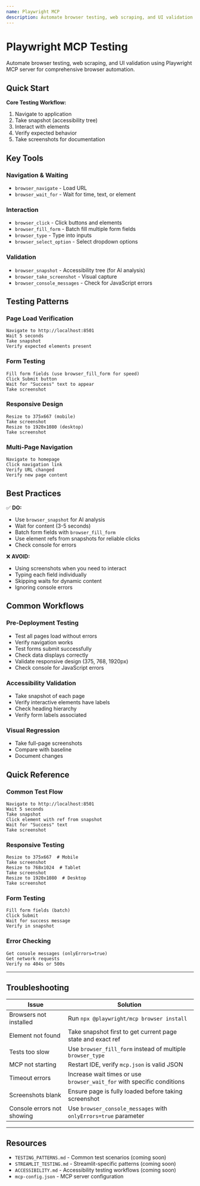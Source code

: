 ```yaml
---
name: Playwright MCP
description: Automate browser testing, web scraping, and UI validation using Playwright MCP. Use this skill when you need to test Streamlit apps, validate web interfaces, test responsive design, check accessibility, or automate browser interactions through MCP tools.
---
```


# Playwright MCP Testing

Automate browser testing, web scraping, and UI validation using Playwright MCP server for comprehensive browser automation.

## Quick Start

**Core Testing Workflow:**

1. Navigate to application
2. Take snapshot (accessibility tree)
3. Interact with elements
4. Verify expected behavior
5. Take screenshots for documentation

## Key Tools

### Navigation & Waiting
- `browser_navigate` - Load URL
- `browser_wait_for` - Wait for time, text, or element

### Interaction
- `browser_click` - Click buttons and elements
- `browser_fill_form` - Batch fill multiple form fields
- `browser_type` - Type into inputs
- `browser_select_option` - Select dropdown options

### Validation
- `browser_snapshot` - Accessibility tree (for AI analysis)
- `browser_take_screenshot` - Visual capture
- `browser_console_messages` - Check for JavaScript errors

## Testing Patterns

### Page Load Verification
```
Navigate to http://localhost:8501
Wait 5 seconds
Take snapshot
Verify expected elements present
```

### Form Testing
```
Fill form fields (use browser_fill_form for speed)
Click Submit button
Wait for "Success" text to appear
Take screenshot
```

### Responsive Design
```
Resize to 375x667 (mobile)
Take screenshot
Resize to 1920x1080 (desktop)
Take screenshot
```

### Multi-Page Navigation
```
Navigate to homepage
Click navigation link
Verify URL changed
Verify new page content
```

## Best Practices

✅ **DO:**
- Use `browser_snapshot` for AI analysis
- Wait for content (3-5 seconds)
- Batch form fields with `browser_fill_form`
- Use element refs from snapshots for reliable clicks
- Check console for errors

❌ **AVOID:**
- Using screenshots when you need to interact
- Typing each field individually
- Skipping waits for dynamic content
- Ignoring console errors

## Common Workflows

### Pre-Deployment Testing
- Test all pages load without errors
- Verify navigation works
- Test forms submit successfully
- Check data displays correctly
- Validate responsive design (375, 768, 1920px)
- Check console for JavaScript errors

### Accessibility Validation
- Take snapshot of each page
- Verify interactive elements have labels
- Check heading hierarchy
- Verify form labels associated

### Visual Regression
- Take full-page screenshots
- Compare with baseline
- Document changes

## Quick Reference

### Common Test Flow
```
Navigate to http://localhost:8501
Wait 5 seconds
Take snapshot
Click element with ref from snapshot
Wait for "Success" text
Take screenshot
```

### Responsive Testing
```
Resize to 375x667  # Mobile
Take screenshot
Resize to 768x1024  # Tablet  
Take screenshot
Resize to 1920x1080  # Desktop
Take screenshot
```

### Form Testing
```
Fill form fields (batch)
Click Submit
Wait for success message
Verify in snapshot
```

### Error Checking
```
Get console messages (onlyErrors=true)
Get network requests
Verify no 404s or 500s
```

---

## Troubleshooting

| Issue | Solution |
|-------|----------|
| Browsers not installed | Run `npx @playwright/mcp browser install` |
| Element not found | Take snapshot first to get current page state and exact ref |
| Tests too slow | Use `browser_fill_form` instead of multiple `browser_type` |
| MCP not starting | Restart IDE, verify `mcp.json` is valid JSON |
| Timeout errors | Increase wait times or use `browser_wait_for` with specific conditions |
| Screenshots blank | Ensure page is fully loaded before taking screenshot |
| Console errors not showing | Use `browser_console_messages` with `onlyErrors=true` parameter |

---

## Resources

- `TESTING_PATTERNS.md` - Common test scenarios (coming soon)
- `STREAMLIT_TESTING.md` - Streamlit-specific patterns (coming soon)
- `ACCESSIBILITY.md` - Accessibility testing workflows (coming soon)
- `mcp-config.json` - MCP server configuration
